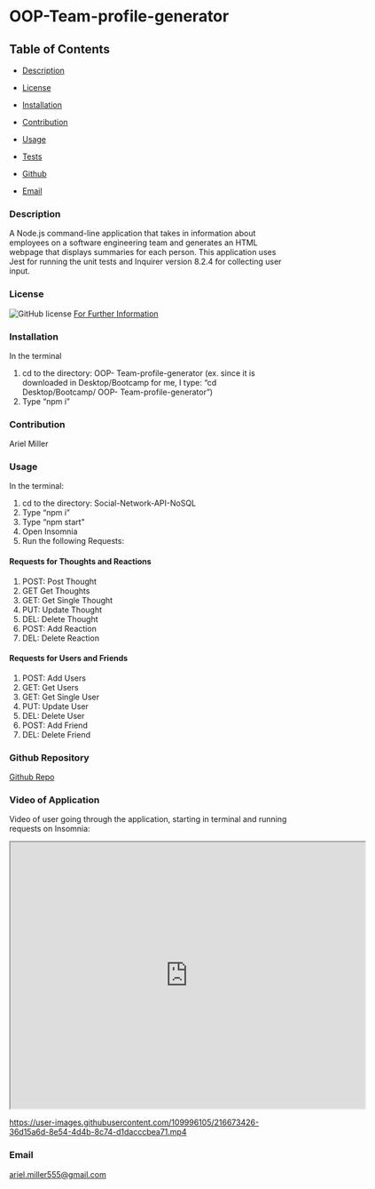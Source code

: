 # OOP-Team-profile-generator

  ## Table of Contents

  * [Description](#description)

  * [License](#license)

  * [Installation](#installation)

  * [Contribution](#contribution)

  * [Usage](#usage)

  * [Tests](#tests)

  * [Github](#github)

  * [Email](#email)


  ### Description 
 A Node.js command-line application that takes in information about employees on a software engineering team and generates an HTML webpage that displays summaries for each person. This application uses Jest for running the unit tests and  Inquirer version 8.2.4 for collecting user input.
  ### License 
  ![GitHub license](https://img.shields.io/badge/license-MIT-turquoise.svg)
[For Further Information]( https://shields.io/category/license)

  ### Installation
  In the terminal
1.	cd to the directory: OOP- Team-profile-generator (ex. since it is downloaded in Desktop/Bootcamp for me, I type: “cd Desktop/Bootcamp/ OOP- Team-profile-generator”)
2.	Type “npm i” 
  ### Contribution
  Ariel Miller 

  ### Usage
  In the terminal:
1.	cd to the directory: Social-Network-API-NoSQL
2.	Type “npm i” 
3.	Type “npm start"
4. Open Insomnia 
5. Run the following Requests: 
#### Requests for Thoughts and Reactions 
1. POST: Post Thought
2. GET Get Thoughts
3. GET: Get Single Thought
4. PUT: Update Thought
5. DEL: Delete Thought
6. POST: Add Reaction 
7. DEL: Delete Reaction
#### Requests for Users and Friends
1. POST: Add Users
2. GET: Get Users
3. GET: Get Single User
4. PUT: Update User
5. DEL: Delete User
6. POST: Add Friend
7. DEL: Delete Friend


  ### Github Repository
[Github Repo](https://github.com/amiller0806/Social-Network-API-NoSQL)

### Video of Application
Video of user going through the application, starting in terminal and running requests on Insomnia:
<iframe src="https://drive.google.com/file/d/1V-BjCvH0cY-CiHqKeKKSUfgt8PkS5Ls5/preview" width="640" height="480"></iframe>


https://user-images.githubusercontent.com/109996105/216673426-36d15a6d-8e54-4d4b-8c74-d1dacccbea71.mp4


  ### Email
ariel.miller555@gmail.com


